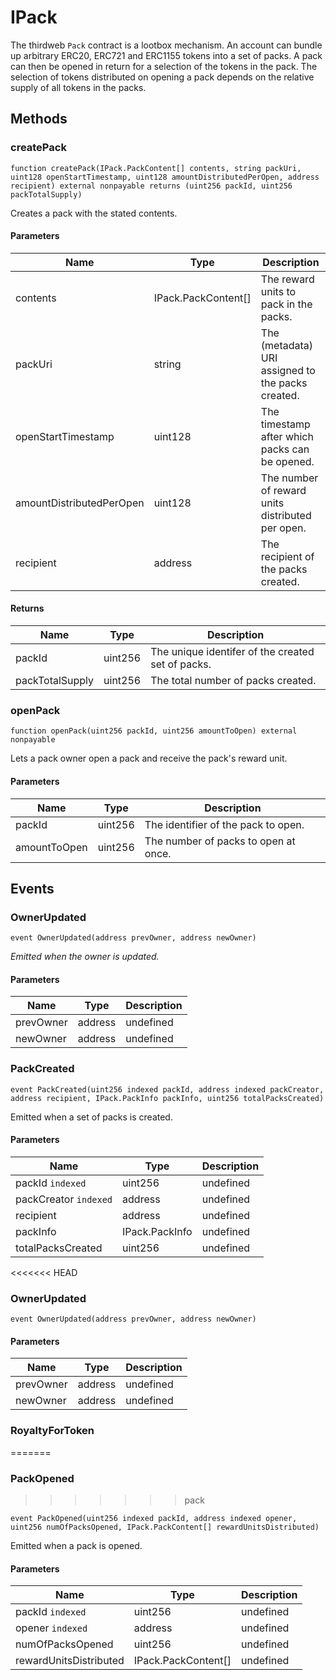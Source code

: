 # IPack





The thirdweb `Pack` contract is a lootbox mechanism. An account can bundle up arbitrary ERC20, ERC721 and ERC1155 tokens into  a set of packs. A pack can then be opened in return for a selection of the tokens in the pack. The selection of tokens distributed  on opening a pack depends on the relative supply of all tokens in the packs.



## Methods

### createPack

```solidity
function createPack(IPack.PackContent[] contents, string packUri, uint128 openStartTimestamp, uint128 amountDistributedPerOpen, address recipient) external nonpayable returns (uint256 packId, uint256 packTotalSupply)
```

Creates a pack with the stated contents.



#### Parameters

| Name | Type | Description |
|---|---|---|
| contents | IPack.PackContent[] | The reward units to pack in the packs.
| packUri | string | The (metadata) URI assigned to the packs created.
| openStartTimestamp | uint128 | The timestamp after which packs can be opened.
| amountDistributedPerOpen | uint128 | The number of reward units distributed per open.
| recipient | address | The recipient of the packs created.

#### Returns

| Name | Type | Description |
|---|---|---|
| packId | uint256 | The unique identifer of the created set of packs.
| packTotalSupply | uint256 | The total number of packs created.

### openPack

```solidity
function openPack(uint256 packId, uint256 amountToOpen) external nonpayable
```

Lets a pack owner open a pack and receive the pack&#39;s reward unit.



#### Parameters

| Name | Type | Description |
|---|---|---|
| packId | uint256 | The identifier of the pack to open.
| amountToOpen | uint256 | The number of packs to open at once.



## Events

### OwnerUpdated

```solidity
event OwnerUpdated(address prevOwner, address newOwner)
```



*Emitted when the owner is updated.*

#### Parameters

| Name | Type | Description |
|---|---|---|
| prevOwner  | address | undefined |
| newOwner  | address | undefined |

### PackCreated

```solidity
event PackCreated(uint256 indexed packId, address indexed packCreator, address recipient, IPack.PackInfo packInfo, uint256 totalPacksCreated)
```

Emitted when a set of packs is created.



#### Parameters

| Name | Type | Description |
|---|---|---|
| packId `indexed` | uint256 | undefined |
| packCreator `indexed` | address | undefined |
| recipient  | address | undefined |
| packInfo  | IPack.PackInfo | undefined |
| totalPacksCreated  | uint256 | undefined |

<<<<<<< HEAD
### OwnerUpdated

```solidity
event OwnerUpdated(address prevOwner, address newOwner)
```





#### Parameters

| Name | Type | Description |
|---|---|---|
| prevOwner  | address | undefined |
| newOwner  | address | undefined |

### RoyaltyForToken
=======
### PackOpened
>>>>>>> pack

```solidity
event PackOpened(uint256 indexed packId, address indexed opener, uint256 numOfPacksOpened, IPack.PackContent[] rewardUnitsDistributed)
```

Emitted when a pack is opened.



#### Parameters

| Name | Type | Description |
|---|---|---|
| packId `indexed` | uint256 | undefined |
| opener `indexed` | address | undefined |
| numOfPacksOpened  | uint256 | undefined |
| rewardUnitsDistributed  | IPack.PackContent[] | undefined |



